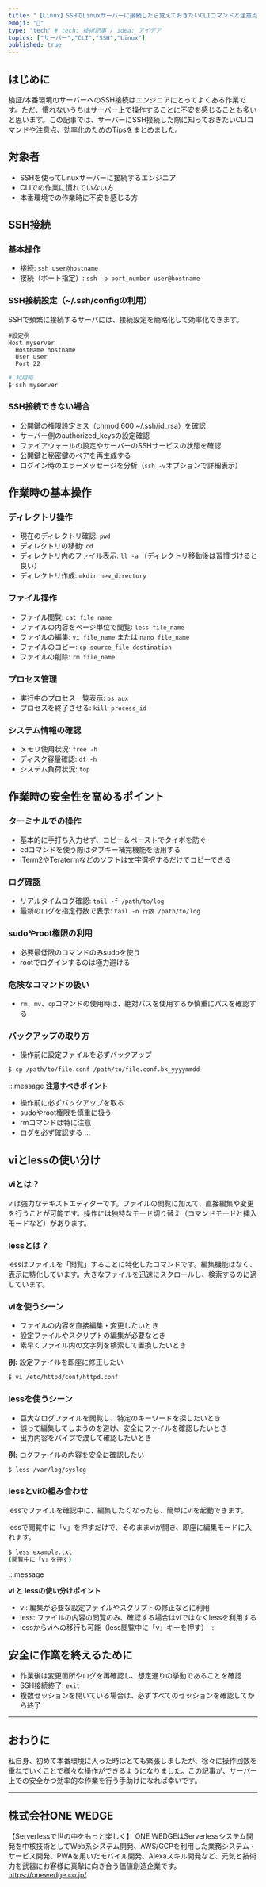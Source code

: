 ```yaml
---
title: "【Linux】SSHでLinuxサーバーに接続したら覚えておきたいCLIコマンドと注意点"
emoji: "🔐"
type: "tech" # tech: 技術記事 / idea: アイデア
topics: ["サーバー","CLI","SSH","Linux"]
published: true
---
```


## はじめに
検証/本番環境のサーバーへのSSH接続はエンジニアにとってよくある作業です。ただ、慣れないうちはサーバー上で操作することに不安を感じることも多いと思います。この記事では、サーバーにSSH接続した際に知っておきたいCLIコマンドや注意点、効率化のためのTipsをまとめました。

## 対象者
- SSHを使ってLinuxサーバーに接続するエンジニア
- CLIでの作業に慣れていない方
- 本番環境での作業時に不安を感じる方

## SSH接続

### 基本操作
- 接続: `ssh user@hostname`
- 接続（ポート指定）: `ssh -p port_number user@hostname`

### SSH接続設定（\~/.ssh/configの利用）

SSHで頻繁に接続するサーバには、接続設定を簡略化して効率化できます。

```bash:~/.ssh/config
#設定例
Host myserver
  HostName hostname
  User user
  Port 22
```
```bash
# 利用時
$ ssh myserver
```

### SSH接続できない場合

- 公開鍵の権限設定ミス（chmod 600 \~/.ssh/id\_rsa）を確認
- サーバー側のauthorized\_keysの設定確認
- ファイアウォールの設定やサーバーのSSHサービスの状態を確認
- 公開鍵と秘密鍵のペアを再生成する
- ログイン時のエラーメッセージを分析（`ssh -v`オプションで詳細表示）

## 作業時の基本操作

### ディレクトリ操作
- 現在のディレクトリ確認: `pwd`
- ディレクトリの移動: `cd`
- ディレクトリ内のファイル表示: `ll -a` （ディレクトリ移動後は習慣づけると良い）
- ディレクトリ作成: `mkdir new_directory`

### ファイル操作
- ファイル閲覧: `cat file_name`
- ファイルの内容をページ単位で閲覧: `less file_name`
- ファイルの編集: `vi file_name` または `nano file_name`
- ファイルのコピー: `cp source_file destination`
- ファイルの削除: `rm file_name`

### プロセス管理
- 実行中のプロセス一覧表示: `ps aux`
- プロセスを終了させる: `kill process_id`

### システム情報の確認
- メモリ使用状況: `free -h`
- ディスク容量確認: `df -h`
- システム負荷状況: `top`

## 作業時の安全性を高めるポイント

### ターミナルでの操作
- 基本的に手打ち入力せず、コピー＆ペーストでタイポを防ぐ
- cdコマンドを使う際はタブキー補完機能を活用する
- iTerm2やTeratermなどのソフトは文字選択するだけでコピーできる

### ログ確認
- リアルタイムログ確認: `tail -f /path/to/log`
- 最新のログを指定行数で表示: `tail -n 行数 /path/to/log`

### sudoやroot権限の利用

- 必要最低限のコマンドのみsudoを使う
- rootでログインするのは極力避ける

### 危険なコマンドの扱い

- `rm`、`mv`、`cp`コマンドの使用時は、絶対パスを使用するか慎重にパスを確認する

### バックアップの取り方

- 操作前に設定ファイルを必ずバックアップ

```bash
$ cp /path/to/file.conf /path/to/file.conf.bk_yyyymmdd
```

:::message
**注意すべきポイント**
- 操作前に必ずバックアップを取る
- sudoやroot権限を慎重に扱う
- rmコマンドは特に注意
- ログを必ず確認する
:::

## viとlessの使い分け

### viとは？
viは強力なテキストエディターです。ファイルの閲覧に加えて、直接編集や変更を行うことが可能です。操作には独特なモード切り替え（コマンドモードと挿入モードなど）があります。

### lessとは？
lessはファイルを「閲覧」することに特化したコマンドです。編集機能はなく、表示に特化しています。大きなファイルを迅速にスクロールし、検索するのに適しています。

### viを使うシーン

- ファイルの内容を直接編集・変更したいとき
- 設定ファイルやスクリプトの編集が必要なとき
- 素早くファイル内の文字列を検索して置換したいとき

**例:** 設定ファイルを即座に修正したい
```bash
$ vi /etc/httpd/conf/httpd.conf
```

### lessを使うシーン

- 巨大なログファイルを閲覧し、特定のキーワードを探したいとき
- 誤って編集してしまうのを避け、安全にファイルを確認したいとき
- 出力内容をパイプで渡して確認したいとき

**例:** ログファイルの内容を安全に確認したい
```bash
$ less /var/log/syslog
```

### lessとviの組み合わせ
lessでファイルを確認中に、編集したくなったら、簡単にviを起動できます。

lessで閲覧中に「v」を押すだけで、そのままviが開き、即座に編集モードに入れます。

```bash
$ less example.txt
(閲覧中に「v」を押す)
```

:::message

**vi と lessの使い分けポイント**

- vi: 編集が必要な設定ファイルやスクリプトの修正などに利用
- less: ファイルの内容の閲覧のみ、確認する場合はviではなくlessを利用する
- lessからviへの移行も可能（less閲覧中に「v」キーを押す）
:::

## 安全に作業を終えるために
- 作業後は変更箇所やログを再確認し、想定通りの挙動であることを確認
- SSH接続終了: `exit`
- 複数セッションを開いている場合は、必ずすべてのセッションを確認してから終了

---

## おわりに
私自身、初めて本番環境に入った時はとても緊張しましたが、徐々に操作回数を重ねていくことで様々な操作ができるようになりました。この記事が、サーバー上での安全かつ効率的な作業を行う手助けになれば幸いです。

---

## 株式会社ONE WEDGE
【Serverlessで世の中をもっと楽しく】
ONE WEDGEはServerlessシステム開発を中核技術としてWeb系システム開発、AWS/GCPを利用した業務システム・サービス開発、PWAを用いたモバイル開発、Alexaスキル開発など、元気と技術力を武器にお客様に真摯に向き合う価値創造企業です。
https://onewedge.co.jp/
